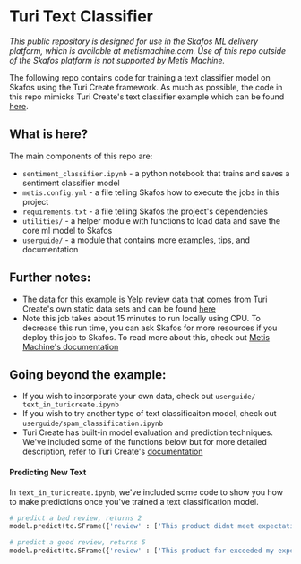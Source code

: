 # Turi Text Classifier

_This public repository is designed for use in the Skafos ML delivery platform, which is available at metismachine.com. Use of this repo outside of the Skafos platform is not supported by Metis Machine._

The following repo contains code for training a text classifier model on Skafos using the Turi Create framework. As much as possible, the code in this repo mimicks Turi Create's text classifier example which can be found [here](https://apple.github.io/turicreate/docs/userguide/text_classifier/). 

## What is here?

The main components of this repo are:
- `sentiment_classifier.ipynb` - a python notebook that trains and saves a sentiment classifier model
- `metis.config.yml` - a file telling Skafos how to execute the jobs in this project
- `requirements.txt` - a file telling Skafos the project's dependencies
- `utilities/` - a helper module with functions to load data and save the core ml model to Skafos
- `userguide/` - a module that contains more examples, tips, and documentation


## Further notes:
- The data for this example is Yelp review data that comes from Turi Create's own static data sets and can be found [here](https://static.turi.com/datasets/regression/yelp-data.csv)
- Note this job takes about 15 minutes to run locally using CPU. To decrease this run time, you can ask Skafos for more resources if you deploy this job to Skafos. To read more about this, check out [Metis Machine's documentation](https://docs.metismachine.io/docs/jobs-1)

## Going beyond the example:
- If you wish to incorporate your own data, check out `userguide/
text_in_turicreate.ipynb`
- If you wish to try another type of text classificaiton model, check out `userguide/spam_classification.ipynb`
- Turi Create has built-in model evaluation and prediction techniques. We've included some of the functions below but for more detailed description, refer to Turi Create's [documentation](https://apple.github.io/turicreate/docs/userguide/image_similarity/)

#### Predicting New Text
In `text_in_turicreate.ipynb`, we've included some code to show you how to make predictions once you've trained a text classification model.  

```python
# predict a bad review, returns 2
model.predict(tc.SFrame({'review' : ['This product didnt meet expectations']}))

# predict a good review, returns 5
model.predict(tc.SFrame({'review' : ['This product far exceeded my expectations']}))
```
